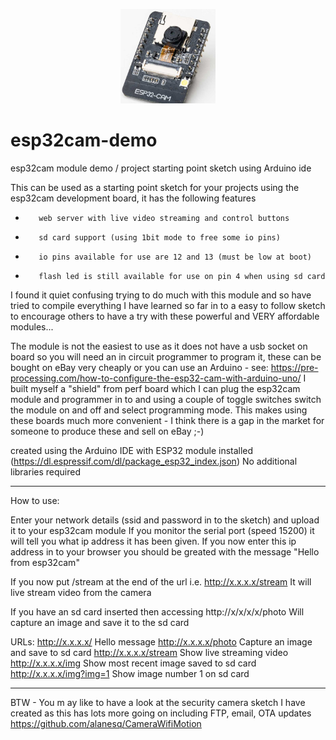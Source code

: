 
<p align="center"><img src="/images/esp32cam.jpeg" width="30%"/></p>

# esp32cam-demo
esp32cam module demo / project starting point sketch using Arduino ide

This can be used as a starting point sketch for your projects using the esp32cam development board, it has the following features
 *        web server with live video streaming and control buttons
 *        sd card support (using 1bit mode to free some io pins)
 *        io pins available for use are 12 and 13 (must be low at boot)
 *        flash led is still available for use on pin 4 when using sd card
 
 I found it quiet confusing trying to do much with this module and so have tried to compile everything I have learned so far in to 
 a easy to follow sketch to encourage others to have a try with these powerful and VERY affordable modules...
 
The module is not the easiest to use as it does not have a usb socket on board so you will need an in circuit programmer to program it, these can be bought on eBay very cheaply or you can use an Arduino - see: https://pre-processing.com/how-to-configure-the-esp32-cam-with-arduino-uno/
I built myself a "shield" from perf board which I can plug the esp32cam module and programmer in to and using a couple of toggle switches switch the module on and off and select programming mode.  This makes using these boards much more convenient - I think there is a gap in the market for someone to produce these and sell on eBay ;-)

created using the Arduino IDE with ESP32 module installed   (https://dl.espressif.com/dl/package_esp32_index.json)
No additional libraries required

----------------

How to use:

Enter your network details (ssid and password in to the sketch) and upload it to your esp32cam module
If you monitor the serial port (speed 15200) it will tell you what ip address it has been given.
If you now enter this ip address in to your browser you should be greated with the message "Hello from esp32cam"

If you now put /stream at the end of the url      i.e.   http://x.x.x.x/stream
It will live stream video from the camera

If you have an sd card inserted then accessing    http://x/x/x/x/photo
Will capture an image and save it to the sd card

URLs:
http://x.x.x.x/              Hello message
http://x.x.x.x/photo         Capture an image and save to sd card
http://x.x.x.x/stream        Show live streaming video
http://x.x.x.x/img           Show most recent image saved to sd card
http://x.x.x.x/img?img=1     Show image number 1 on sd card


----------------

BTW - You m ay like to have a look at the security camera sketch I have created as this has lots more going on including FTP, email, OTA updates
https://github.com/alanesq/CameraWifiMotion

